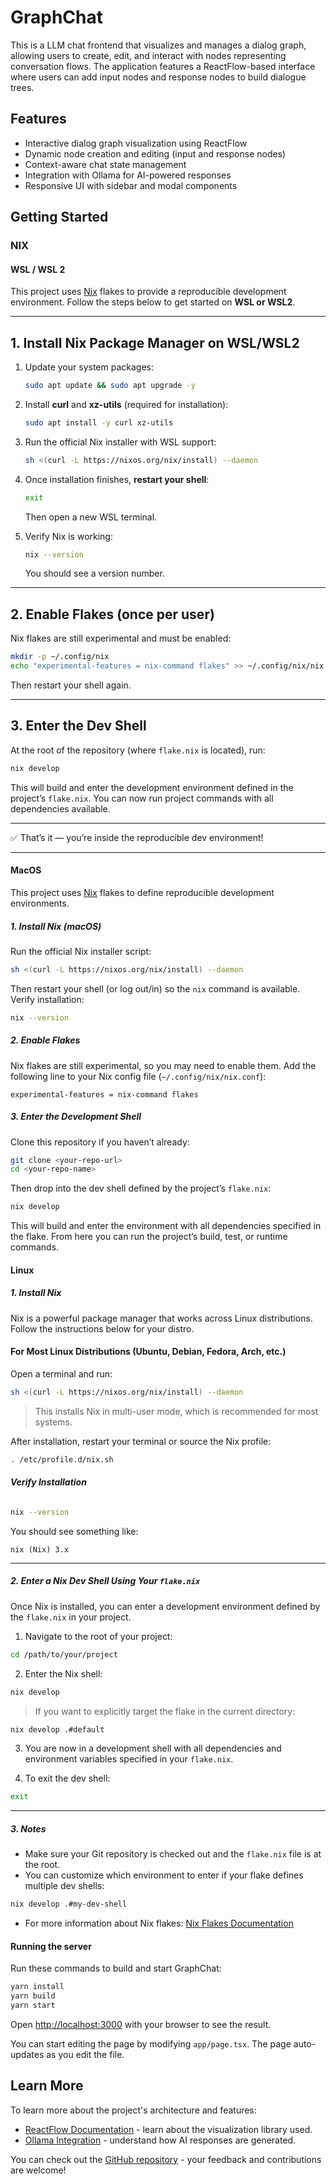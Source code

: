 # GraphChat

This is a LLM chat frontend that visualizes and manages a dialog graph, allowing users to create, edit, and interact with nodes representing conversation flows. The application features a ReactFlow-based interface where users can add input nodes and response nodes to build dialogue trees.

## Features

- Interactive dialog graph visualization using ReactFlow
- Dynamic node creation and editing (input and response nodes)
- Context-aware chat state management
- Integration with Ollama for AI-powered responses
- Responsive UI with sidebar and modal components

## Getting Started

### NIX

#### WSL / WSL 2

This project uses [Nix](https://nixos.org/) flakes to provide a reproducible development environment.
Follow the steps below to get started on **WSL or WSL2**.

---

## 1. Install Nix Package Manager on WSL/WSL2

1. Update your system packages:

   ```bash
   sudo apt update && sudo apt upgrade -y
   ```

2. Install **curl** and **xz-utils** (required for installation):

   ```bash
   sudo apt install -y curl xz-utils
   ```

3. Run the official Nix installer with WSL support:

   ```bash
   sh <(curl -L https://nixos.org/nix/install) --daemon
   ```

4. Once installation finishes, **restart your shell**:

   ```bash
   exit
   ```

   Then open a new WSL terminal.

5. Verify Nix is working:

   ```bash
   nix --version
   ```

   You should see a version number.

---

## 2. Enable Flakes (once per user)

Nix flakes are still experimental and must be enabled:

```bash
mkdir -p ~/.config/nix
echo "experimental-features = nix-command flakes" >> ~/.config/nix/nix.conf
```

Then restart your shell again.

---

## 3. Enter the Dev Shell

At the root of the repository (where `flake.nix` is located), run:

```bash
nix develop
```

This will build and enter the development environment defined in the project’s `flake.nix`.
You can now run project commands with all dependencies available.

---

✅ That’s it — you’re inside the reproducible dev environment!

---

#### MacOS

This project uses [Nix](https://nixos.org) flakes to define reproducible development environments.

##### 1. Install Nix (macOS)

Run the official Nix installer script:

```bash
sh <(curl -L https://nixos.org/nix/install) --daemon
```

Then restart your shell (or log out/in) so the `nix` command is available.
Verify installation:

```bash
nix --version
```

##### 2. Enable Flakes

Nix flakes are still experimental, so you may need to enable them.
Add the following line to your Nix config file (`~/.config/nix/nix.conf`):

```
experimental-features = nix-command flakes
```

##### 3. Enter the Development Shell

Clone this repository if you haven’t already:

```bash
git clone <your-repo-url>
cd <your-repo-name>
```

Then drop into the dev shell defined by the project’s `flake.nix`:

```bash
nix develop
```

This will build and enter the environment with all dependencies specified in the flake.
From here you can run the project’s build, test, or runtime commands.

#### Linux

##### 1. Install Nix

Nix is a powerful package manager that works across Linux distributions. Follow the instructions below for your distro.

#### **For Most Linux Distributions (Ubuntu, Debian, Fedora, Arch, etc.)**

Open a terminal and run:

```bash
sh <(curl -L https://nixos.org/nix/install) --daemon
```

> This installs Nix in multi-user mode, which is recommended for most systems.

After installation, restart your terminal or source the Nix profile:

```bash
. /etc/profile.d/nix.sh
```

###### **Verify Installation**

```bash
nix --version
```

You should see something like:

```
nix (Nix) 3.x
```

---

##### 2. Enter a Nix Dev Shell Using Your `flake.nix`

Once Nix is installed, you can enter a development environment defined by the `flake.nix` in your project.

1. Navigate to the root of your project:

```bash
cd /path/to/your/project
```

2. Enter the Nix shell:

```bash
nix develop
```

> If you want to explicitly target the flake in the current directory:

```bash
nix develop .#default
```

3. You are now in a development shell with all dependencies and environment variables specified in your `flake.nix`.

4. To exit the dev shell:

```bash
exit
```

---

##### 3. Notes

- Make sure your Git repository is checked out and the `flake.nix` file is at the root.
- You can customize which environment to enter if your flake defines multiple dev shells:

```bash
nix develop .#my-dev-shell
```

- For more information about Nix flakes: [Nix Flakes Documentation](https://nixos.wiki/wiki/Flakes)

#### Running the server

Run these commands to build and start GraphChat:

```bash
yarn install
yarn build
yarn start
```

Open [http://localhost:3000](http://localhost:3000) with your browser to see the result.

You can start editing the page by modifying `app/page.tsx`. The page auto-updates as you edit the file.

## Learn More

To learn more about the project's architecture and features:

- [ReactFlow Documentation](https://reactflow.dev) - learn about the visualization library used.
- [Ollama Integration](/lib/ollama.ts) - understand how AI responses are generated.

You can check out the [GitHub repository](https://github.com/danhab99/dialog-graph) - your feedback and contributions are welcome!
